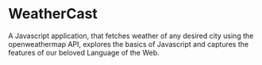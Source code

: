 # WeatherCast
A Javascript application, that fetches weather of any desired city using the openweathermap API, explores the basics of Javascript and captures the features of our beloved Language of the Web.
